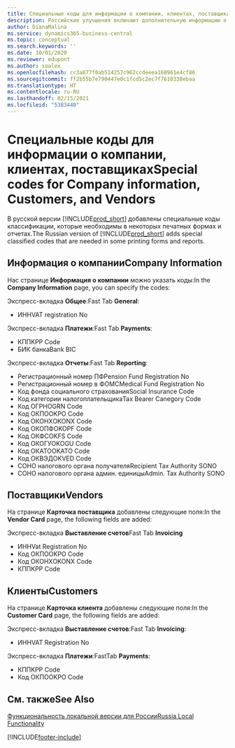 ```yaml
---
title: Специальные коды для информации о компании, клиентах, поставщиках (RU)
description: Российские улучшения включают дополнительную информацию о вашей компании, каждом клиенте и поставщике.
author: DianaMalina
ms.service: dynamics365-business-central
ms.topic: conceptual
ms.search.keywords: ''
ms.date: 10/01/2020
ms.reviewer: edupont
ms.author: soalex
ms.openlocfilehash: cc3a877f0ab514257c962ccdeeea168961e4cf86
ms.sourcegitcommit: ff2b55b7e790447e0c1fcd5c2ec7f7610338ebaa
ms.translationtype: HT
ms.contentlocale: ru-RU
ms.lasthandoff: 02/15/2021
ms.locfileid: "5383440"
---
```

# <a name="special-codes-for-company-information-customers-and-vendors"></a><span data-ttu-id="0e9c6-103">Специальные коды для информации о компании, клиентах, поставщиках</span><span class="sxs-lookup"><span data-stu-id="0e9c6-103">Special codes for Company information, Customers, and Vendors</span></span>

<span data-ttu-id="0e9c6-104">В русской версии [!INCLUDE[prod_short](../../includes/prod_short.md)] добавлены специальные коды классификации, которые необходимы в некоторых печатных формах и отчетах.</span><span class="sxs-lookup"><span data-stu-id="0e9c6-104">The Russian version of [!INCLUDE[prod_short](../../includes/prod_short.md)] adds special classified codes that are needed in some printing forms and reports.</span></span>

## <a name="company-information"></a><span data-ttu-id="0e9c6-105">Информация о компании</span><span class="sxs-lookup"><span data-stu-id="0e9c6-105">Company Information</span></span>

<span data-ttu-id="0e9c6-106">Нас странице **Информация о компании** можно указать коды:</span><span class="sxs-lookup"><span data-stu-id="0e9c6-106">In the **Company Information** page, you can specify the codes:</span></span>

<span data-ttu-id="0e9c6-107">Экспресс-вкладка **Общее**:</span><span class="sxs-lookup"><span data-stu-id="0e9c6-107">Fast Tab **General**:</span></span>

- <span data-ttu-id="0e9c6-108">ИНН</span><span class="sxs-lookup"><span data-stu-id="0e9c6-108">VAT registration No</span></span>

<span data-ttu-id="0e9c6-109">Экспресс-вкладка **Платежи**:</span><span class="sxs-lookup"><span data-stu-id="0e9c6-109">Fast Tab **Payments**:</span></span>

- <span data-ttu-id="0e9c6-110">КПП</span><span class="sxs-lookup"><span data-stu-id="0e9c6-110">KPP Code</span></span>
- <span data-ttu-id="0e9c6-111">БИК банка</span><span class="sxs-lookup"><span data-stu-id="0e9c6-111">Bank BIC</span></span>

<span data-ttu-id="0e9c6-112">Экспресс-вкладка **Отчеты**:</span><span class="sxs-lookup"><span data-stu-id="0e9c6-112">Fast Tab **Reporting**:</span></span>

- <span data-ttu-id="0e9c6-113">Регистрационный номер ПФ</span><span class="sxs-lookup"><span data-stu-id="0e9c6-113">Pension Fund Registration No</span></span>
- <span data-ttu-id="0e9c6-114">Регистрационный номер в ФОМС</span><span class="sxs-lookup"><span data-stu-id="0e9c6-114">Medical Fund Registration No</span></span>
- <span data-ttu-id="0e9c6-115">Код фонда социального страхования</span><span class="sxs-lookup"><span data-stu-id="0e9c6-115">Social Insurance Code</span></span>
- <span data-ttu-id="0e9c6-116">Код категории налогоплательщика</span><span class="sxs-lookup"><span data-stu-id="0e9c6-116">Tax Bearer Canegory Code</span></span>
- <span data-ttu-id="0e9c6-117">Код ОГРН</span><span class="sxs-lookup"><span data-stu-id="0e9c6-117">OGRN Code</span></span>
- <span data-ttu-id="0e9c6-118">Код ОКПО</span><span class="sxs-lookup"><span data-stu-id="0e9c6-118">OKPO Code</span></span>
- <span data-ttu-id="0e9c6-119">Код ОКОНХ</span><span class="sxs-lookup"><span data-stu-id="0e9c6-119">OKONX Code</span></span>
- <span data-ttu-id="0e9c6-120">Код ОКОПФ</span><span class="sxs-lookup"><span data-stu-id="0e9c6-120">OKOPF Code</span></span>
- <span data-ttu-id="0e9c6-121">Код ОКФС</span><span class="sxs-lookup"><span data-stu-id="0e9c6-121">OKFS Code</span></span>
- <span data-ttu-id="0e9c6-122">Код ОКОГУ</span><span class="sxs-lookup"><span data-stu-id="0e9c6-122">OKOGU Code</span></span>
- <span data-ttu-id="0e9c6-123">Код ОКАТО</span><span class="sxs-lookup"><span data-stu-id="0e9c6-123">OKATO Code</span></span>
- <span data-ttu-id="0e9c6-124">Код ОКВЭД</span><span class="sxs-lookup"><span data-stu-id="0e9c6-124">OKVED Code</span></span>
- <span data-ttu-id="0e9c6-125">СОНО налогового органа получателя</span><span class="sxs-lookup"><span data-stu-id="0e9c6-125">Recipient Tax Authority SONO</span></span>
- <span data-ttu-id="0e9c6-126">СОНО налогового органа админ. единицы</span><span class="sxs-lookup"><span data-stu-id="0e9c6-126">Admin. Tax Authority SONO</span></span>

## <a name="vendors"></a><span data-ttu-id="0e9c6-127">Поставщики</span><span class="sxs-lookup"><span data-stu-id="0e9c6-127">Vendors</span></span>

<span data-ttu-id="0e9c6-128">На странице **Карточка поставщика** добавлены следующие поля:</span><span class="sxs-lookup"><span data-stu-id="0e9c6-128">In the **Vendor Card** page, the following fields are added:</span></span>

<span data-ttu-id="0e9c6-129">Экспресс-вкладка **Выставление счетов**</span><span class="sxs-lookup"><span data-stu-id="0e9c6-129">Fast Tab **Invoicing**</span></span>

- <span data-ttu-id="0e9c6-130">ИНН</span><span class="sxs-lookup"><span data-stu-id="0e9c6-130">Vat Registration No</span></span>
- <span data-ttu-id="0e9c6-131">Код ОКПО</span><span class="sxs-lookup"><span data-stu-id="0e9c6-131">OKPO Code</span></span>
- <span data-ttu-id="0e9c6-132">Код ОКОНХ</span><span class="sxs-lookup"><span data-stu-id="0e9c6-132">OKONX Code</span></span>
- <span data-ttu-id="0e9c6-133">КПП</span><span class="sxs-lookup"><span data-stu-id="0e9c6-133">KPP Code</span></span>

## <a name="customers"></a><span data-ttu-id="0e9c6-134">Клиенты</span><span class="sxs-lookup"><span data-stu-id="0e9c6-134">Customers</span></span>

<span data-ttu-id="0e9c6-135">На странице **Карточка клиента** добавлены следующие поля:</span><span class="sxs-lookup"><span data-stu-id="0e9c6-135">In the **Customer Card** page, the following fields are added:</span></span>

<span data-ttu-id="0e9c6-136">Экспресс-вкладка **Выставление счетов**:</span><span class="sxs-lookup"><span data-stu-id="0e9c6-136">Fast Tab **Invoicing**:</span></span>

- <span data-ttu-id="0e9c6-137">ИНН</span><span class="sxs-lookup"><span data-stu-id="0e9c6-137">VAT Registration No</span></span>

<span data-ttu-id="0e9c6-138">Экспресс-вкладка **Платежи**:</span><span class="sxs-lookup"><span data-stu-id="0e9c6-138">FastTab **Payments**:</span></span>

- <span data-ttu-id="0e9c6-139">КПП</span><span class="sxs-lookup"><span data-stu-id="0e9c6-139">KPP Code</span></span>
- <span data-ttu-id="0e9c6-140">Код ОКПО</span><span class="sxs-lookup"><span data-stu-id="0e9c6-140">OKPO Code</span></span>

## <a name="see-also"></a><span data-ttu-id="0e9c6-141">См. также</span><span class="sxs-lookup"><span data-stu-id="0e9c6-141">See Also</span></span>

[<span data-ttu-id="0e9c6-142">Функциональность локальной версии для России</span><span class="sxs-lookup"><span data-stu-id="0e9c6-142">Russia Local Functionality</span></span>](russia-local-functionality.md)  


[!INCLUDE[footer-include](../../includes/footer-banner.md)]